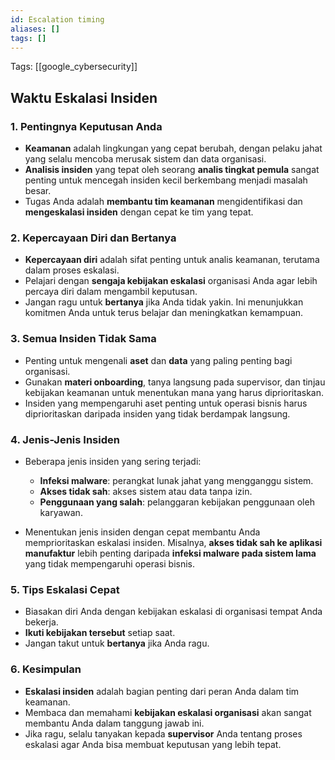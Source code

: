 ```yaml
---
id: Escalation timing
aliases: []
tags: []
---
```


Tags: [[google_cybersecurity]]

## Waktu Eskalasi Insiden

### 1. **Pentingnya Keputusan Anda**

- **Keamanan** adalah lingkungan yang cepat berubah, dengan pelaku jahat yang selalu mencoba merusak sistem dan data organisasi.
- **Analisis insiden** yang tepat oleh seorang **analis tingkat pemula** sangat penting untuk mencegah insiden kecil berkembang menjadi masalah besar.
- Tugas Anda adalah **membantu tim keamanan** mengidentifikasi dan **mengeskalasi insiden** dengan cepat ke tim yang tepat.

### 2. **Kepercayaan Diri dan Bertanya**

- **Kepercayaan diri** adalah sifat penting untuk analis keamanan, terutama dalam proses eskalasi.
- Pelajari dengan **sengaja kebijakan eskalasi** organisasi Anda agar lebih percaya diri dalam mengambil keputusan.
- Jangan ragu untuk **bertanya** jika Anda tidak yakin. Ini menunjukkan komitmen Anda untuk terus belajar dan meningkatkan kemampuan.

### 3. **Semua Insiden Tidak Sama**

- Penting untuk mengenali **aset** dan **data** yang paling penting bagi organisasi.
- Gunakan **materi onboarding**, tanya langsung pada supervisor, dan tinjau kebijakan keamanan untuk menentukan mana yang harus diprioritaskan.
- Insiden yang mempengaruhi aset penting untuk operasi bisnis harus diprioritaskan daripada insiden yang tidak berdampak langsung.

### 4. **Jenis-Jenis Insiden**

- Beberapa jenis insiden yang sering terjadi:

  - **Infeksi malware**: perangkat lunak jahat yang mengganggu sistem.
  - **Akses tidak sah**: akses sistem atau data tanpa izin.
  - **Penggunaan yang salah**: pelanggaran kebijakan penggunaan oleh karyawan.

- Menentukan jenis insiden dengan cepat membantu Anda memprioritaskan eskalasi insiden. Misalnya, **akses tidak sah ke aplikasi manufaktur** lebih penting daripada **infeksi malware pada sistem lama** yang tidak mempengaruhi operasi bisnis.

### 5. **Tips Eskalasi Cepat**

- Biasakan diri Anda dengan kebijakan eskalasi di organisasi tempat Anda bekerja.
- **Ikuti kebijakan tersebut** setiap saat.
- Jangan takut untuk **bertanya** jika Anda ragu.

### 6. **Kesimpulan**

- **Eskalasi insiden** adalah bagian penting dari peran Anda dalam tim keamanan.
- Membaca dan memahami **kebijakan eskalasi organisasi** akan sangat membantu Anda dalam tanggung jawab ini.
- Jika ragu, selalu tanyakan kepada **supervisor** Anda tentang proses eskalasi agar Anda bisa membuat keputusan yang lebih tepat.
